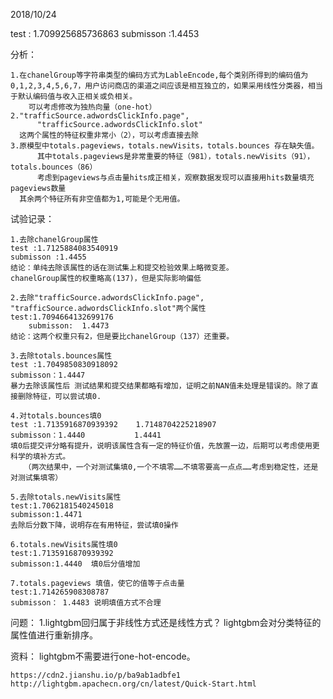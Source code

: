 2018/10/24

test : 1.709925685736863
submisson :1.4453

分析：

	1.在chanelGroup等字符串类型的编码方式为LableEncode,每个类别所得到的编码值为0,1,2,3,4,5,6,7，用户访问商店的渠道之间应该是相互独立的，如果采用线性分类器，相当于默认编码值与收入正相关或负相关。	
		可以考虑修改为独热向量（one-hot）
	2."trafficSource.adwordsClickInfo.page", 
          "trafficSource.adwordsClickInfo.slot"
	  这两个属性的特征权重非常小（2），可以考虑直接去除
	3.原模型中totals.pageviews，totals.newVisits，totals.bounces 存在缺失值。
          其中totals.pageviews是非常重要的特征（981），totals.newVisits（91），totals.bounces（86）
          考虑到pageviews与点击量hits成正相关，观察数据发现可以直接用hits数量填充pageviews数量
	  其余两个特征所有非空值都为1,可能是个无用值。

试验记录：

	1.去除chanelGroup属性
	test :1.7125884083540919 
	submisson :1.4455
	结论：单纯去除该属性的话在测试集上和提交检验效果上略微变差。
    chanelGroup属性的权重略高(137)，但是实际影响偏低

	2.去除"trafficSource.adwordsClickInfo.page", "trafficSource.adwordsClickInfo.slot"两个属性
	test:1.7094664132699176
        submisson:  1.4473
	结论：这两个权重只有2，但是要比chanelGroup（137）还重要。

	3.去除totals.bounces属性
	test :1.7049850830918092
	submisson：1.4447
	暴力去除该属性后 测试结果和提交结果都略有增加，证明之前NAN值未处理是错误的。除了直接删除特征，可以尝试填0.
    	
	4.对totals.bounces填0
	test :1.7135916870939392    1.7148704225218907
	submisson：1.4440           1.4441
	填0后提交评分略有提升，说明该属性含有一定的特征价值，先放置一边，后期可以考虑使用更科学的填补方式。
       （两次结果中，一个对测试集填0,一个不填零……不填零要高一点点……考虑到稳定性，还是对测试集填零）
	
	5.去除totals.newVisits属性
	test:1.7062181540245018
	submisson:1.4471
	去除后分数下降，说明存在有用特征，尝试填0操作
	
	6.totals.newVisits属性填0
	test:1.7135916870939392
	submisson:1.4440  填0后分值增加
	
	7.totals.pageviews 填值，使它的值等于点击量
	test:1.714265908308787
	submisson： 1.4483 说明填值方式不合理
问题：
	1.lightgbm回归属于非线性方式还是线性方式？
	lightgbm会对分类特征的属性值进行重新排序。

资料：
	lightgbm不需要进行one-hot-encode。

	https://cdn2.jianshu.io/p/ba9ab1adbfe1
	http://lightgbm.apachecn.org/cn/latest/Quick-Start.html







